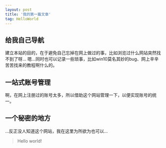 ```yaml
---
layout: post
title: '我的第一篇文章'
tag: HelloWorld
---
```


## 给我自己导航

建立本站的目的，在于避免自己忘掉在网上做过的事，比如浏览过什么网站突然找不到了呀…
嗯…同时也可以记录一些琐事，比如win10莫名其妙的bug、网上辛辛苦苦找来的教程啊什么的。

## 一站式账号管理

啊，在网上注册过的账号太多，所以借助这个网站管理一下，以便实现账号的统一。

## 一个秘密的地方

…反正没人知道这个网站，我在这里为所欲为也可以…

> Hello world!
